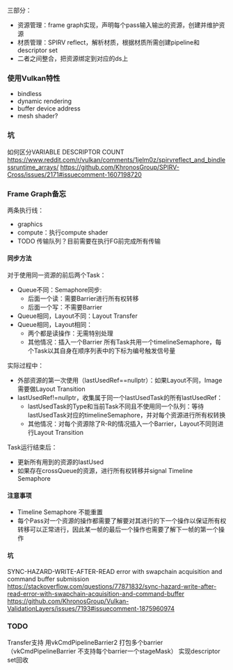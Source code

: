 三部分：
- 资源管理：frame graph实现，声明每个pass输入输出的资源，创建并维护资源
- 材质管理：SPIRV reflect，解析材质，根据材质所需创建pipeline和descriptor set
- 二者之间整合，把资源绑定到对应的ds上

### 使用Vulkan特性

- bindless
- dynamic rendering
- buffer device address
- mesh shader?

### 坑

如何区分VARIABLE DESCRIPTOR COUNT
https://www.reddit.com/r/vulkan/comments/1jelm0z/spirvreflect_and_bindlessruntime_arrays/
https://github.com/KhronosGroup/SPIRV-Cross/issues/2171#issuecomment-1607198720


### Frame Graph备忘

两条执行线：

- graphics
- compute：执行compute shader
- TODO 传输队列？目前需要在执行FG前完成所有传输

#### 同步方法

对于使用同一资源的前后两个Task：
- Queue不同：Semaphore同步:
  - 后面一个读：需要Barrier进行所有权转移
  - 后面一个写：不需要Barrier
- Queue相同，Layout不同：Layout Transfer
- Queue相同，Layout相同：
  - 两个都是读操作：无需特别处理
  - 其他情况：插入一个Barrier
所有Task共用一个timelineSemaphore，每个Task以其自身在顺序列表中的下标为编号触发信号量


实际过程中：
- 外部资源的第一次使用（lastUsedRef==nullptr）：如果Layout不同，Image需要做Layout Transition
- lastUsedRef!=nullptr，收集属于同一个lastUsedTask的所有lastUsedRef：
  - lastUsedTask的Type和当前Task不同且不使用同一个队列：等待lastUsedTask对应的timelineSemaphore，并对每个资源进行所有权转换
  - 其他情况：对每个资源除了R-R的情况插入一个Barrier，Layout不同则进行Layout Transition

Task运行结束后：
- 更新所有用到的资源的lastUsed
- 如果存在crossQueue的资源，进行所有权转移并signal Timeline Semaphore

#### 注意事项

- Timeline Semaphore 不能重置
- 每个Pass对一个资源的操作都需要了解要对其进行的下一个操作以保证所有权转移可以正常进行，因此某一帧的最后一个操作也需要了解下一帧的第一个操作


#### 坑

SYNC-HAZARD-WRITE-AFTER-READ error with swapchain acquisition and command buffer submission
https://stackoverflow.com/questions/77871832/sync-hazard-write-after-read-error-with-swapchain-acquisition-and-command-buffer
https://github.com/KhronosGroup/Vulkan-ValidationLayers/issues/7193#issuecomment-1875960974

### TODO

Transfer支持
用vkCmdPipelineBarrier2 打包多个barrier（vkCmdPipelineBarrier 不支持每个barrier一个stageMask）
实现descriptor set回收